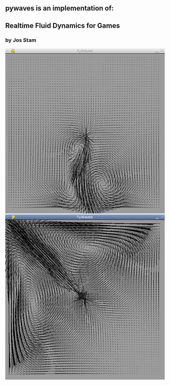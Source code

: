 ## pywaves is an implementation of:

## Realtime Fluid Dynamics for Games
### by Jos Stam

<img src="080510b.png">
<img src="080510a.png">

